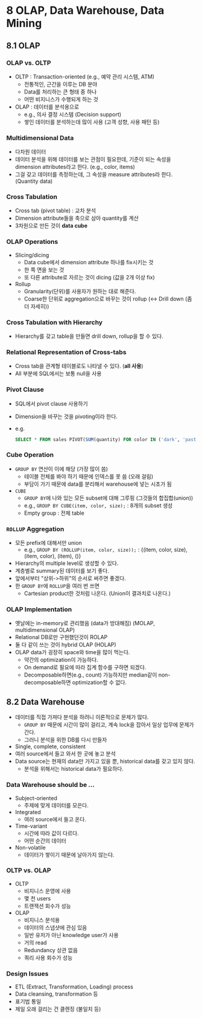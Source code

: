 # 8 OLAP, Data Warehouse, Data Mining

## 8.1 OLAP

### OLAP vs. OLTP

- OLTP : Transaction-oriented (e.g., 예약 관리 시스템, ATM)
  - 전통적인, 근간을 이루는 DB 분야
  - Data를 처리하는 큰 형태 중 하나
  - 어떤 비지니스가 수행되게 하는 것
- OLAP : 데이터를 분석용으로
  - e.g., 의사 결정 시스템 (Decision support)
  - 쌓인 데이터를 분석하는데 많이 사용 (고객 성향, 사용 패턴 등)

### Multidimensional Data

- 다차원 데이터
- 데이터 분석을 위해 데이터를 보는 관점이 필요한데, 기준이 되는 속성을 dimension attributes라고 한다. (e.g., color, items)
- 그걸 갖고 데이터를 측정하는데, 그 속성을 measure attributes라 한다. (Quantity data)

### Cross Tabulation

- Cross tab (pivot table) : 교차 분석
- Dimension attribute들을 축으로 삼아 quantity를 계산
- 3차원으로 만든 것이 **data cube**

### OLAP Operations

- Slicing/dicing
  - Data cube에서 dimension attribute 하나를 fix시키는 것
  - 한 쪽 면을 보는 것
  - 또 다른 attribute로 자르는 것이 dicing (값을 2개 이상 fix)
- Rollup
  - Granularity(단위)를 사용자가 원하는 대로 해준다.
  - Coarse한 단위로 aggregation으로 바꾸는 것이 rollup (<-> Drill down (좀 더 자세히))

### Cross Tabulation with Hierarchy

- Hierarchy를 갖고 table을 만들면 drill down, rollup을 할 수 있다.

### Relational Representation of Cross-tabs

- Cross tab을 관계형 테이블로도 나타낼 수 있다. (**all 사용**)
- All 부분에 SQL에서는 보통 null을 사용

### Pivot Clause

- SQL에서 pivot clause 사용하기

- Dimension을 바꾸는 것을 pivoting이라 한다.

- e.g.

  ```sql
  SELECT * FROM sales PIVOT(SUM(quantity) FOR color IN ('dark', 'pastel', 'white'));
  ```

### Cube Operation

- `GROUP BY` 연산이 이에 해당 (가장 많이 씀)
  - 테이블 전체를 봐야 하기 때문에 인덱스를 못 씀 (오래 걸림)
  - 부담이 가기 때문에 data를 분리해서 warehouse에 넣는 시초가 됨
- `CUBE`
  - `GROUP BY`에 나와 있는 모든 subset에 대해 그루핑 (그것들의 합집합(union))
  - e.g., `GROUP BY CUBE(item, color, size);` : 8개의 subset 생성
  - Empty group : 전체 table

### `ROLLUP` Aggregation

- 모든 prefix에 대해서만 union
  - e.g., `GROUP BY (ROLLUP(item, color, size));` : {(item, color, size), (item, color), (item), ()}
- Hierarchy의 multiple level로 생성할 수 있다.
- 계층별로 summary된 데이터를 보기 좋다.
- 앞에서부터 "상위->하위"의 순서로 써주면 좋겠다.
- 한 `GROUP BY`에 `ROLLUP`을 여러 번 쓰면
  - Cartesian product한 것처럼 나온다. (Union이 결과치로 나온다.)

### OLAP Implementation

- 옛날에는 in-memory로 관리했음 (data가 방대해짐) (MOLAP, multidimensional OLAP)
- Relational DB로만 구현했던것이 ROLAP
- 둘 다 같이 쓰는 것이 hybrid OLAP (HOLAP)
- OLAP data가 굉장히 space와 time을 많이 먹는다.
  - 약간의 optimization이 가능하다.
  - On demand로 필요에 따라 집계 함수를 구하면 되겠다.
  - Decomposable하면(e.g., count) 가능하지만 median같이 non-decomposable하면 optimization할 수 없다.

## 8.2 Data Warehouse

- 데이터를 직접 가져다 분석을 하려니 이론적으로 문제가 많다.
  - `GROUP BY` 때문에 시간이 많이 걸리고, 계속 lock을 잡아서 일상 업무에 문제가 간다.
  - 그러니 분석을 위한 DB를 다시 만들자
- Single, complete, consistent
- 여러 source에서 들고 와서 한 곳에 놓고 분석
- Data source는 현재의 data만 가지고 있을 뿐, historical data를 갖고 있지 않다.
  - 분석을 위해서는 historical data가 필요하다.

### Data Warehouse should be ...

- Subject-oriented
  - 주제에 맞게 데이터를 모은다.
- Integrated
  - 여러 source에서 들고 온다.
- Time-variant
  - 시간에 따라 값이 다르다.
  - 어떤 순간의 데이터
- Non-volatile
  - 데이터가 쌓이기 때문에 날아가지 않는다.

### OLTP vs. OLAP

- OLTP
  - 비지니스 운영에 사용
  - 몇 천 users
  - 트랜잭션 회수가 성능
- OLAP
  - 비지니스 분석용
  - 데이터의 스냅샷에 관심 있음
  - 일반 유저가 아닌 knowledge user가 사용
  - 거의 read
  - Redundancy 상관 없음
  - 쿼리 사용 회수가 성능

### Design Issues

- ETL (Extract, Transformation, Loading) process
- Data cleansing, transformation 등
- 표기법 통일
- 제일 오래 걸리는 건 클렌징 (불일치 등)
